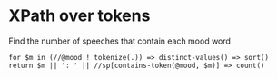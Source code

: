 # XPath over tokens

Find the number of speeches that contain each mood word

```
for $m in (//@mood ! tokenize(.)) => distinct-values() => sort()
return $m || ': ' || //sp[contains-token(@mood, $m)] => count() 
```